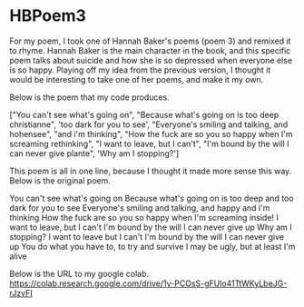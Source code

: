 # HBPoem3

For my poem, I took one of Hannah Baker's poems (poem 3) and remixed it to rhyme. Hannah Baker is the main character in the book, and this specific poem talks about suicide and how she is so depressed when everyone else is so happy. Playing off my idea from the previous version, I thought it would be interesting to take one of her poems, and make it my own. 

Below is the poem that my code produces. 

["You can't see what's going on", "Because what's going on is too deep christianne", 'too dark for you to see', "Everyone's smiling and talking, and hohensee", "and i'm thinking", "How the fuck are so you so happy when I'm screaming rethinking", "I want to leave, but I can't", "I'm bound by the will I can never give plante", 'Why am I stopping?']

This poem is all in one line, because I thought it made more sense this way. Below is the original poem. 

You can't see what's going on
Because what's going on is too deep and
too dark for you to see
Everyone's smiling and talking, and happy
and i'm thinking
How the fuck are so you so happy when I'm screaming inside!
I want to leave, but I can't
I'm bound by the will I can never give up
Why am I stopping?
I want to leave but I can't
I'm bound by the will I can never give up
You do what you have to,
to try and survive
I may be ugly, but at least I'm alive

Below is the URL to my google colab. 
https://colab.research.google.com/drive/1y-PCOsS-gFUlo41TtWKyLbeJG-rJzvFI
